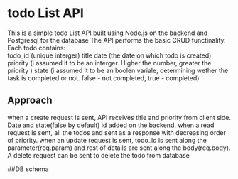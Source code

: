 # todo List API
This is a simple todo List API built using Node.js on the backend and Postgresql for the database
The API performs the basic CRUD functinality.
Each todo contains: <br>
  todo_id (unique interger)
  title 
  date (the date on which todo is created) 
  priority (i assumed it to be an interger. Higher the number, greater the priority )
  state (i assumed it to be an boolen variale, determining wether the task is completed or not. false - not completed, true - completed)
  
## Approach
when a create request is sent, API receives title and priority from client side. Date and state(false by default) id added on the backend.
when a read request is sent, all the todos and sent as a response with decreasing order of priority.
when an update request is sent, todo_id is sent along the parameter(req.param) and rest of details are sent along the body(req.body).
A delete request can be sent to delete the todo from database

##DB schema
